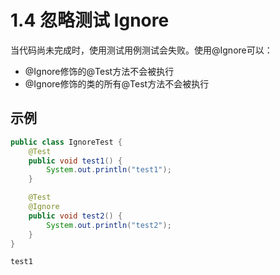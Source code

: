 # 1.4 忽略测试 Ignore

当代码尚未完成时，使用测试用例测试会失败。使用@Ignore可以：

* @Ignore修饰的@Test方法不会被执行
* @Ignore修饰的类的所有@Test方法不会被执行

## 示例

```java
public class IgnoreTest {
    @Test
    public void test1() {
        System.out.println("test1");
    }

    @Test
    @Ignore
    public void test2() {
        System.out.println("test2");
    }
}

```

```java
test1
```

